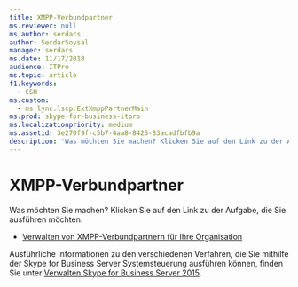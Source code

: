 ```yaml
---
title: XMPP-Verbundpartner
ms.reviewer: null
ms.author: serdars
author: SerdarSoysal
manager: serdars
ms.date: 11/17/2018
audience: ITPro
ms.topic: article
f1.keywords:
  - CSH
ms.custom:
  - ms.lync.lscp.ExtXmppPartnerMain
ms.prod: skype-for-business-itpro
ms.localizationpriority: medium
ms.assetid: 3e270f9f-c5b7-4aa8-8425-83acadfbfb9a
description: 'Was möchten Sie machen? Klicken Sie auf den Link zu der Aufgabe, die Sie ausführen möchten.'
---
```


# <a name="xmpp-federated-partners"></a>XMPP-Verbundpartner

Was möchten Sie machen? Klicken Sie auf den Link zu der Aufgabe, die Sie ausführen möchten.

- [Verwalten von XMPP-Verbundpartnern für Ihre Organisation](/previous-versions/office/lync-server-2013/lync-server-2013-manage-xmpp-federated-partners-for-your-organization)

Ausführliche Informationen zu den verschiedenen Verfahren, die Sie mithilfe der Skype for Business Server Systemsteuerung ausführen können, finden Sie unter [Verwalten Skype for Business Server 2015](../../manage/manage.md).